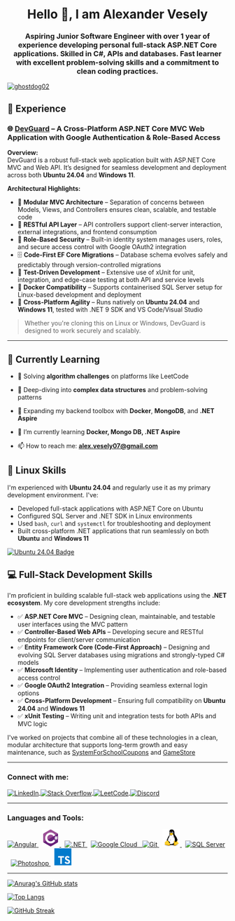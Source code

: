 <h1 align="center">Hello 👋, I am Alexander Vesely</h1>
<h3 align="center">
Aspiring Junior Software Engineer with over 1 year of experience developing personal full-stack ASP.NET Core applications. Skilled in C#, APIs and databases. Fast learner with excellent problem-solving skills and a commitment to clean coding practices.</h3>

<p align="left">
  <a href="https://github.com/ryo-ma/github-profile-trophy">
    <img src="https://github-profile-trophy.vercel.app/?username=ghostdog02" alt="ghostdog02" />
  </a>
</p>

## 💼 Experience

### 🌐 [DevGuard](https://github.com/Ghostdog02/DevGuardSystem) – A Cross-Platform ASP.NET Core MVC Web Application with Google Authentication & Role-Based Access

**Overview:**  
DevGuard is a robust full-stack web application built with ASP.NET Core MVC and Web API. It’s designed for seamless development and deployment across both **Ubuntu 24.04** and **Windows 11**.

**Architectural Highlights:**

- 🧱 **Modular MVC Architecture** – Separation of concerns between Models, Views, and Controllers ensures clean, scalable, and testable code
- 🔌 **RESTful API Layer** – API controllers support client-server interaction, external integrations, and frontend consumption
- 🧩 **Role-Based Security** – Built-in identity system manages users, roles, and secure access control with Google OAuth2 integration
- 🗄️ **Code-First EF Core Migrations** – Database schema evolves safely and predictably through version-controlled migrations
- 🧪 **Test-Driven Development** – Extensive use of xUnit for unit, integration, and edge-case testing at both API and service levels
- 🐳 **Docker Compatibility** – Supports containerised SQL Server setup for Linux-based development and deployment
- 🔀 **Cross-Platform Agility** – Runs natively on **Ubuntu 24.04** and **Windows 11**, tested with .NET 9 SDK and VS Code/Visual Studio

> Whether you're cloning this on Linux or Windows, DevGuard is designed to work securely and scalably.

---

## 📘 Currently Learning

- 🔢 Solving **algorithm challenges** on platforms like LeetCode
- 🌲 Deep-diving into **complex data structures** and problem-solving patterns
- 🐳 Expanding my backend toolbox with **Docker**, **MongoDB**, and **.NET Aspire**

- 🌱 I’m currently learning **Docker, Mongo DB, .NET Aspire**

- 📫 How to reach me: **<alex.vesely07@gmail.com>**

## 🐧 Linux Skills

I'm experienced with **Ubuntu 24.04** and regularly use it as my primary development environment. I've:

- Developed full-stack applications with ASP.NET Core on Ubuntu
- Configured SQL Server and .NET SDK in Linux environments
- Used `bash`, `curl` and `systemctl` for troubleshooting and deployment
- Built cross-platform .NET applications that run seamlessly on both **Ubuntu** and **Windows 11**

<a href="https://ubuntu.com/download/desktop/thank-you?version=24.04.2&architecture=amd64&lts=true">
  <img src="https://img.shields.io/badge/Ubuntu-24.04-E95420?logo=ubuntu&logoColor=white" alt="Ubuntu 24.04 Badge">
</a>

## 💻 Full-Stack Development Skills

I'm proficient in building scalable full-stack web applications using the **.NET ecosystem**. My core development strengths include:

- ✅ **ASP.NET Core MVC** – Designing clean, maintainable, and testable user interfaces using the MVC pattern
- ✅ **Controller-Based Web APIs** – Developing secure and RESTful endpoints for client/server communication
- ✅ **Entity Framework Core (Code-First Approach)** – Designing and evolving SQL Server databases using migrations and strongly-typed C# models
- ✅ **Microsoft Identity** – Implementing user authentication and role-based access control
- ✅ **Google OAuth2 Integration** – Providing seamless external login options
- ✅ **Cross-Platform Development** – Ensuring full compatibility on **Ubuntu 24.04** and **Windows 11**
- ✅ **xUnit Testing** – Writing unit and integration tests for both APIs and MVC logic

I've worked on projects that combine all of these technologies in a clean, modular architecture that supports long-term growth and easy maintenance, such as [SystemForSchoolCoupons](https://github.com/Ghostdog02/SystemForSchoolCoupons/blob/master/README.md) and [GameStore](https://github.com/Ghostdog02/GameStore)


---

<h3 align="left">Connect with me:</h3>
<p align="left">
  <a href="https://linkedin.com/in/alexander-vesely-b23367325" target="blank">
    <img align="center" src="https://raw.githubusercontent.com/rahuldkjain/github-profile-readme-generator/master/src/images/icons/Social/linked-in-alt.svg" alt="LinkedIn" height="30" width="40" />
  </a>
  <a href="https://stackoverflow.com/users/21615491" target="blank">
    <img align="center" src="https://raw.githubusercontent.com/rahuldkjain/github-profile-readme-generator/master/src/images/icons/Social/stack-overflow.svg" alt="Stack Overflow" height="30" width="40" />
  </a>
  <a href="https://www.leetcode.com/alexandervesely" target="blank">
    <img align="center" src="https://raw.githubusercontent.com/rahuldkjain/github-profile-readme-generator/master/src/images/icons/Social/leet-code.svg" alt="LeetCode" height="30" width="40" />
  </a>
  <a href="https://discord.gg/hackblood" target="blank">
    <img align="center" src="https://raw.githubusercontent.com/rahuldkjain/github-profile-readme-generator/master/src/images/icons/Social/discord.svg" alt="Discord" height="30" width="40" />
  </a>
</p>

---

<h3 align="left">Languages and Tools:</h3>
<p align="left">
  <a href="https://angular.io" target="_blank" rel="noreferrer">
    <img src="https://angular.io/assets/images/logos/angular/angular.svg" alt="Angular" width="40" height="40" />
  </a>
  &nbsp
  <a href="https://www.w3schools.com/cs/" target="_blank" rel="noreferrer">
    <img src="https://raw.githubusercontent.com/devicons/devicon/master/icons/csharp/csharp-original.svg" alt="C#" width="40" height="40" />
  </a>
  &nbsp
  <a href="https://dotnet.microsoft.com/en-us/apps/aspnet" target="_blank" rel="noreferrer">
    <img src="https://imgs.search.brave.com/adeDHKyYsn9TZTNi_c0NhfBQuM9MO4Z4ETvqcz_tOp4/rs:fit:860:0:0:0/g:ce/aHR0cHM6Ly93d3cu/cG5na2V5LmNvbS9w/bmcvZnVsbC82MDAt/NjAwNzA2Nl8tbmV0/LWNvcmUtbG9nby1w/bmcucG5n" alt=".NET" width="40" height="40" />
  </a>
  &nbsp
  <a href="https://cloud.google.com" target="_blank" rel="noreferrer">
    <img src="https://www.vectorlogo.zone/logos/google_cloud/google_cloud-icon.svg" alt="Google Cloud" width="40" height="40" />
  &nbsp
  </a>
  <a href="https://git-scm.com/" target="_blank" rel="noreferrer">
    <img src="https://www.vectorlogo.zone/logos/git-scm/git-scm-icon.svg" alt="Git" width="40" height="40" />
  </a>
  &nbsp
  <a href="https://www.linux.org/" target="_blank" rel="noreferrer">
    <img src="https://raw.githubusercontent.com/devicons/devicon/master/icons/linux/linux-original.svg" alt="Linux" width="40" height="40" />
  </a>
  &nbsp
  <a href="https://www.microsoft.com/en-us/sql-server" target="_blank" rel="noreferrer">
    <img src="https://imgs.search.brave.com/ZyEZ0n-lUxPgpgJ3ECtqqTCyAlXZ10hS_EO3GI--a6w/rs:fit:860:0:0:0/g:ce/aHR0cHM6Ly9sb2dv/bm9pZC5jb20vaW1h/Z2VzL3NxbC1zZXJ2/ZXItbG9nby5wbmc" alt="SQL Server" width="40" height="40" />
  </a>
  &nbsp
  <a href="https://www.photoshop.com/en" target="_blank" rel="noreferrer">
    <img src="https://imgs.search.brave.com/RCKLgEkQClL8pVGMwEjWuAprg6ppxV-TWTUoilP2nXU/rs:fit:860:0:0:0/g:ce/aHR0cHM6Ly9hdGQt/YmxvZ2VzLnMzLnVz/LWVhc3QtMi5hbWF6/b25hd3MuY29tL3dw/LWNvbnRlbnQvdXBs/b2Fkcy8yMDIyLzA1/LzE2MTUxMDUxLzMt/aG93LXRvLW1ha2Ut/YS13YXRlcm1hcmst/bG9nby1pbi1waG90/b3Nob3Aud2VicA" alt="Photoshop" width="40" height="40" />
  </a>
  &nbsp
  <a href="https://www.typescriptlang.org/" target="_blank" rel="noreferrer">
    <img src="https://raw.githubusercontent.com/devicons/devicon/master/icons/typescript/typescript-original.svg" alt="TypeScript" width="40" height="40" />
  </a>
</p>

---

[![Anurag's GitHub stats](https://github-readme-stats.vercel.app/api?username=Ghostdog02&show_icons=true&theme=dark)](https://github.com/Ghostdog02/github-readme-stats)

[![Top Langs](https://github-readme-stats.vercel.app/api/top-langs/?username=Ghostdog02&hide=html&theme=dark)](https://github.com/Ghostdog02/github-readme-stats)

[![GitHub Streak](https://github-readme-streak-stats-alex-veselys-projects.vercel.app?user=Ghostdog02&theme=dark&hide_border=true&date_format=j%20M%5B%20Y%5D)](https://github.com/Ghostdog02/github-readme-streak-stats)

